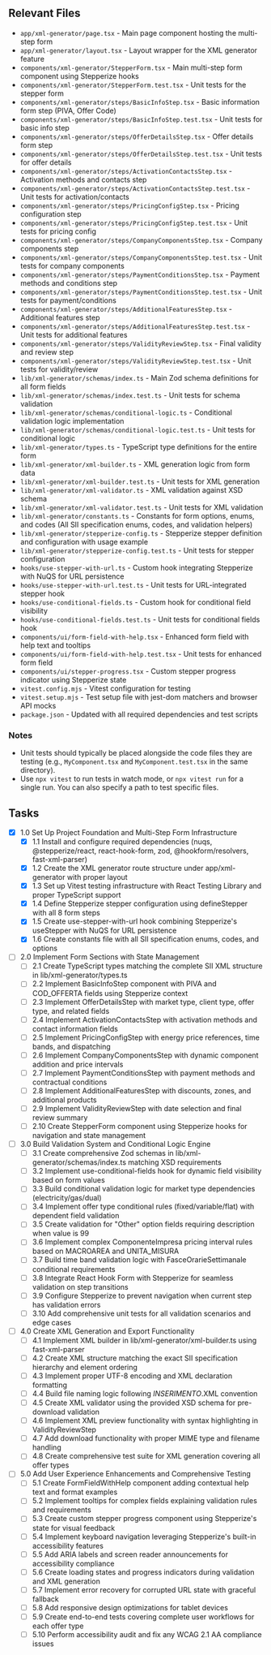 ## Relevant Files

- `app/xml-generator/page.tsx` - Main page component hosting the multi-step form
- `app/xml-generator/layout.tsx` - Layout wrapper for the XML generator feature
- `components/xml-generator/StepperForm.tsx` - Main multi-step form component using Stepperize hooks
- `components/xml-generator/StepperForm.test.tsx` - Unit tests for the stepper form
- `components/xml-generator/steps/BasicInfoStep.tsx` - Basic information form step (PIVA, Offer Code)
- `components/xml-generator/steps/BasicInfoStep.test.tsx` - Unit tests for basic info step
- `components/xml-generator/steps/OfferDetailsStep.tsx` - Offer details form step
- `components/xml-generator/steps/OfferDetailsStep.test.tsx` - Unit tests for offer details
- `components/xml-generator/steps/ActivationContactsStep.tsx` - Activation methods and contacts step
- `components/xml-generator/steps/ActivationContactsStep.test.tsx` - Unit tests for activation/contacts
- `components/xml-generator/steps/PricingConfigStep.tsx` - Pricing configuration step
- `components/xml-generator/steps/PricingConfigStep.test.tsx` - Unit tests for pricing config
- `components/xml-generator/steps/CompanyComponentsStep.tsx` - Company components step
- `components/xml-generator/steps/CompanyComponentsStep.test.tsx` - Unit tests for company components
- `components/xml-generator/steps/PaymentConditionsStep.tsx` - Payment methods and conditions step
- `components/xml-generator/steps/PaymentConditionsStep.test.tsx` - Unit tests for payment/conditions
- `components/xml-generator/steps/AdditionalFeaturesStep.tsx` - Additional features step
- `components/xml-generator/steps/AdditionalFeaturesStep.test.tsx` - Unit tests for additional features
- `components/xml-generator/steps/ValidityReviewStep.tsx` - Final validity and review step
- `components/xml-generator/steps/ValidityReviewStep.test.tsx` - Unit tests for validity/review
- `lib/xml-generator/schemas/index.ts` - Main Zod schema definitions for all form fields
- `lib/xml-generator/schemas/index.test.ts` - Unit tests for schema validation
- `lib/xml-generator/schemas/conditional-logic.ts` - Conditional validation logic implementation
- `lib/xml-generator/schemas/conditional-logic.test.ts` - Unit tests for conditional logic
- `lib/xml-generator/types.ts` - TypeScript type definitions for the entire form
- `lib/xml-generator/xml-builder.ts` - XML generation logic from form data
- `lib/xml-generator/xml-builder.test.ts` - Unit tests for XML generation
- `lib/xml-generator/xml-validator.ts` - XML validation against XSD schema
- `lib/xml-generator/xml-validator.test.ts` - Unit tests for XML validation
- `lib/xml-generator/constants.ts` - Constants for form options, enums, and codes (All SII specification enums, codes, and validation helpers)
- `lib/xml-generator/stepperize-config.ts` - Stepperize stepper definition and configuration with usage example
- `lib/xml-generator/stepperize-config.test.ts` - Unit tests for stepper configuration
- `hooks/use-stepper-with-url.ts` - Custom hook integrating Stepperize with NuQS for URL persistence
- `hooks/use-stepper-with-url.test.ts` - Unit tests for URL-integrated stepper hook
- `hooks/use-conditional-fields.ts` - Custom hook for conditional field visibility
- `hooks/use-conditional-fields.test.ts` - Unit tests for conditional fields hook
- `components/ui/form-field-with-help.tsx` - Enhanced form field with help text and tooltips
- `components/ui/form-field-with-help.test.tsx` - Unit tests for enhanced form field
- `components/ui/stepper-progress.tsx` - Custom stepper progress indicator using Stepperize state
- `vitest.config.mjs` - Vitest configuration for testing
- `vitest.setup.mjs` - Test setup file with jest-dom matchers and browser API mocks
- `package.json` - Updated with all required dependencies and test scripts

### Notes

- Unit tests should typically be placed alongside the code files they are testing (e.g., `MyComponent.tsx` and `MyComponent.test.tsx` in the same directory).
- Use `npx vitest` to run tests in watch mode, or `npx vitest run` for a single run. You can also specify a path to test specific files.

## Tasks

- [x] 1.0 Set Up Project Foundation and Multi-Step Form Infrastructure
  - [x] 1.1 Install and configure required dependencies (nuqs, @stepperize/react, react-hook-form, zod, @hookform/resolvers, fast-xml-parser)
  - [x] 1.2 Create the XML generator route structure under app/xml-generator with proper layout
  - [x] 1.3 Set up Vitest testing infrastructure with React Testing Library and proper TypeScript support
  - [x] 1.4 Define Stepperize stepper configuration using defineStepper with all 8 form steps
  - [x] 1.5 Create use-stepper-with-url hook combining Stepperize's useStepper with NuQS for URL persistence
  - [x] 1.6 Create constants file with all SII specification enums, codes, and options
- [ ] 2.0 Implement Form Sections with State Management
  - [ ] 2.1 Create TypeScript types matching the complete SII XML structure in lib/xml-generator/types.ts
  - [ ] 2.2 Implement BasicInfoStep component with PIVA and COD_OFFERTA fields using Stepperize context
  - [ ] 2.3 Implement OfferDetailsStep with market type, client type, offer type, and related fields
  - [ ] 2.4 Implement ActivationContactsStep with activation methods and contact information fields
  - [ ] 2.5 Implement PricingConfigStep with energy price references, time bands, and dispatching
  - [ ] 2.6 Implement CompanyComponentsStep with dynamic component addition and price intervals
  - [ ] 2.7 Implement PaymentConditionsStep with payment methods and contractual conditions
  - [ ] 2.8 Implement AdditionalFeaturesStep with discounts, zones, and additional products
  - [ ] 2.9 Implement ValidityReviewStep with date selection and final review summary
  - [ ] 2.10 Create StepperForm component using Stepperize hooks for navigation and state management
- [ ] 3.0 Build Validation System and Conditional Logic Engine
  - [ ] 3.1 Create comprehensive Zod schemas in lib/xml-generator/schemas/index.ts matching XSD requirements
  - [ ] 3.2 Implement use-conditional-fields hook for dynamic field visibility based on form values
  - [ ] 3.3 Build conditional validation logic for market type dependencies (electricity/gas/dual)
  - [ ] 3.4 Implement offer type conditional rules (fixed/variable/flat) with dependent field validation
  - [ ] 3.5 Create validation for "Other" option fields requiring description when value is 99
  - [ ] 3.6 Implement complex ComponenteImpresa pricing interval rules based on MACROAREA and UNITA_MISURA
  - [ ] 3.7 Build time band validation logic with FasceOrarieSettimanale conditional requirements
  - [ ] 3.8 Integrate React Hook Form with Stepperize for seamless validation on step transitions
  - [ ] 3.9 Configure Stepperize to prevent navigation when current step has validation errors
  - [ ] 3.10 Add comprehensive unit tests for all validation scenarios and edge cases
- [ ] 4.0 Create XML Generation and Export Functionality
  - [ ] 4.1 Implement XML builder in lib/xml-generator/xml-builder.ts using fast-xml-parser
  - [ ] 4.2 Create XML structure matching the exact SII specification hierarchy and element ordering
  - [ ] 4.3 Implement proper UTF-8 encoding and XML declaration formatting
  - [ ] 4.4 Build file naming logic following <PIVA>_INSERIMENTO_<DESCRIPTION>.XML convention
  - [ ] 4.5 Create XML validator using the provided XSD schema for pre-download validation
  - [ ] 4.6 Implement XML preview functionality with syntax highlighting in ValidityReviewStep
  - [ ] 4.7 Add download functionality with proper MIME type and filename handling
  - [ ] 4.8 Create comprehensive test suite for XML generation covering all offer types
- [ ] 5.0 Add User Experience Enhancements and Comprehensive Testing
  - [ ] 5.1 Create FormFieldWithHelp component adding contextual help text and format examples
  - [ ] 5.2 Implement tooltips for complex fields explaining validation rules and requirements
  - [ ] 5.3 Create custom stepper progress component using Stepperize's state for visual feedback
  - [ ] 5.4 Implement keyboard navigation leveraging Stepperize's built-in accessibility features
  - [ ] 5.5 Add ARIA labels and screen reader announcements for accessibility compliance
  - [ ] 5.6 Create loading states and progress indicators during validation and XML generation
  - [ ] 5.7 Implement error recovery for corrupted URL state with graceful fallback
  - [ ] 5.8 Add responsive design optimizations for tablet devices
  - [ ] 5.9 Create end-to-end tests covering complete user workflows for each offer type
  - [ ] 5.10 Perform accessibility audit and fix any WCAG 2.1 AA compliance issues 